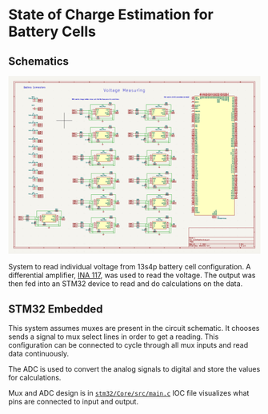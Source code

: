 # State of Charge Estimation for Battery Cells

## Schematics

![schematic.png](schematic.png)

System to read individual voltage from 13s4p battery cell configuration. 
A differential amplifier, [INA 117](https://www.ti.com/product/INA117), was used to read the voltage. The output was then fed into an STM32 device to read and do calculations on the data.

## STM32 Embedded

This system assumes muxes are present in the circuit schematic. It chooses sends a signal to mux select lines in order to get a reading. This configuration can be connected to cycle through all mux inputs and read data continuously.

The ADC is used to convert the analog signals to digital and store the values for calculations.

Mux and ADC design is in [`stm32/Core/src/main.c`](stm32/Core/src/main.c)
IOC file visualizes what pins are connected to input and output.

